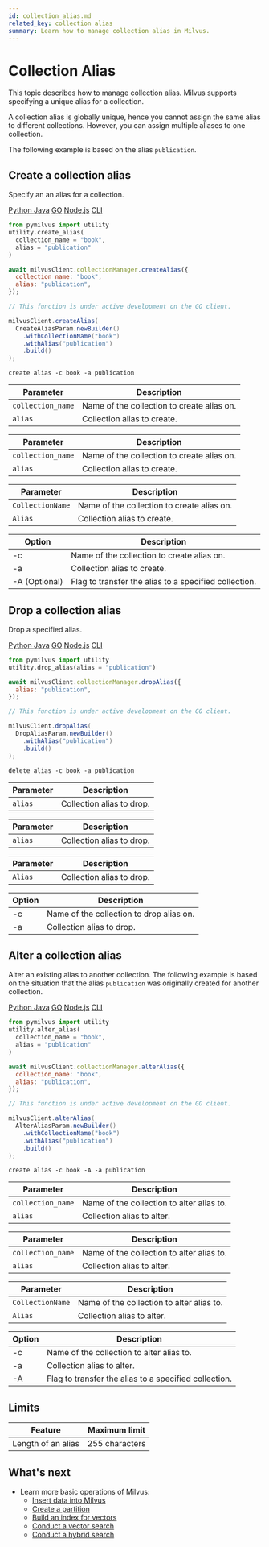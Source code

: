 ```yaml
---
id: collection_alias.md
related_key: collection alias
summary: Learn how to manage collection alias in Milvus.
---
```


# Collection Alias

This topic describes how to manage collection alias. Milvus supports specifying a unique alias for a collection.

<div class="alert note">
A collection alias is globally unique, hence you cannot assign the same alias to different collections. However, you can assign multiple aliases to one collection.
</div>

The following example is based on the alias `publication`.

## Create a collection alias

Specify an an alias for a collection.

<div class="multipleCode">
  <a href="#python">Python </a>
  <a href="#java">Java</a>
  <a href="#go">GO</a>
  <a href="#javascript">Node.js</a>
  <a href="#shell">CLI</a>
</div>


```python
from pymilvus import utility
utility.create_alias(
  collection_name = "book",
  alias = "publication"
)
```

```javascript
await milvusClient.collectionManager.createAlias({
  collection_name: "book",
  alias: "publication",
});
```

```go
// This function is under active development on the GO client.
```

```java
milvusClient.createAlias(
  CreateAliasParam.newBuilder()
    .withCollectionName("book")
    .withAlias("publication")
    .build()
);
```

```shell
create alias -c book -a publication
```

<table class="language-python">
	<thead>
        <tr>
            <th>Parameter</th>
            <th>Description</th>
        </tr>
	</thead>
	<tbody>
        <tr>
            <td><code>collection_name</code></td>
            <td>Name of the collection to create alias on.</td>
        </tr>
        <tr>
            <td><code>alias</code></td>
            <td>Collection alias to create.</td>
        </tr>
	</tbody>
</table>


<table class="language-javascript">
	<thead>
        <tr>
            <th>Parameter</th>
            <th>Description</th>
        </tr>
	</thead>
	<tbody>
        <tr>
            <td><code>collection_name</code></td>
            <td>Name of the collection to create alias on.</td>
        </tr>
        <tr>
            <td><code>alias</code></td>
            <td>Collection alias to create.</td>
        </tr>
	</tbody>
</table>

<table class="language-java">
	<thead>
        <tr>
            <th>Parameter</th>
            <th>Description</th>
        </tr>
	</thead>
	<tbody>
        <tr>
            <td><code>CollectionName</code></td>
            <td>Name of the collection to create alias on.</td>
        </tr>
        <tr>
            <td><code>Alias</code></td>
            <td>Collection alias to create.</td>
        </tr>
	</tbody>
</table>

<table class="language-shell">
    <thead>
        <tr>
            <th>Option</th>
            <th>Description</th>
        </tr>
    </thead>
    <tbody>
        <tr>
            <td>-c</td>
            <td>Name of the collection to create alias on.</td>
        </tr>
        <tr>
            <td>-a</td>
            <td>Collection alias to create.</td>
        </tr>
        <tr>
            <td>-A (Optional)</td>
            <td>Flag to transfer the alias to a specified collection.</td>
        </tr>
    </tbody>
</table>



## Drop a collection alias

Drop a specified alias.

<div class="multipleCode">
  <a href="#python">Python </a>
  <a href="#java">Java</a>
  <a href="#go">GO</a>
  <a href="#javascript">Node.js</a>
  <a href="#shell">CLI</a>
</div>


```python
from pymilvus import utility
utility.drop_alias(alias = "publication")
```

```javascript
await milvusClient.collectionManager.dropAlias({
  alias: "publication",
});
```

```go
// This function is under active development on the GO client.
```

```java
milvusClient.dropAlias(
  DropAliasParam.newBuilder()
    .withAlias("publication")
    .build()
);
```

```shell
delete alias -c book -a publication
```

<table class="language-python">
	<thead>
        <tr>
            <th>Parameter</th>
            <th>Description</th>
        </tr>
	</thead>
	<tbody>
        <tr>
            <td><code>alias</code></td>
            <td>Collection alias to drop.</td>
        </tr>
	</tbody>
</table>


<table class="language-javascript">
	<thead>
        <tr>
            <th>Parameter</th>
            <th>Description</th>
        </tr>
	</thead>
	<tbody>
        <tr>
            <td><code>alias</code></td>
            <td>Collection alias to drop.</td>
        </tr>
	</tbody>
</table>

<table class="language-java">
	<thead>
        <tr>
            <th>Parameter</th>
            <th>Description</th>
        </tr>
	</thead>
	<tbody>
        <tr>
            <td><code>Alias</code></td>
            <td>Collection alias to drop.</td>
        </tr>
	</tbody>
</table>

<table class="language-shell">
    <thead>
        <tr>
            <th>Option</th>
            <th>Description</th>
        </tr>
    </thead>
    <tbody>
        <tr>
            <td>-c</td>
            <td>Name of the collection to drop alias on.</td>
        </tr>
        <tr>
            <td>-a</td>
            <td>Collection alias to drop.</td>
        </tr>
    </tbody>
</table>


## Alter a collection alias

Alter an existing alias to another collection. The following example is based on the situation that the alias `publication` was originally created for another collection.

<div class="multipleCode">
  <a href="#python">Python </a>
  <a href="#java">Java</a>
  <a href="#go">GO</a>
  <a href="#javascript">Node.js</a>
  <a href="#shell">CLI</a>
</div>


```python
from pymilvus import utility
utility.alter_alias(
  collection_name = "book",
  alias = "publication"
)
```

```javascript
await milvusClient.collectionManager.alterAlias({
  collection_name: "book",
  alias: "publication",
});
```

```go
// This function is under active development on the GO client.
```

```java
milvusClient.alterAlias(
  AlterAliasParam.newBuilder()
    .withCollectionName("book")
    .withAlias("publication")
    .build()
);
```

```shell
create alias -c book -A -a publication
```

<table class="language-python">
	<thead>
        <tr>
            <th>Parameter</th>
            <th>Description</th>
        </tr>
	</thead>
	<tbody>
        <tr>
            <td><code>collection_name</code></td>
            <td>Name of the collection to alter alias to.</td>
        </tr>
        <tr>
            <td><code>alias</code></td>
            <td>Collection alias to alter.</td>
        </tr>
	</tbody>
</table>


<table class="language-javascript">
	<thead>
        <tr>
            <th>Parameter</th>
            <th>Description</th>
        </tr>
	</thead>
	<tbody>
        <tr>
            <td><code>collection_name</code></td>
            <td>Name of the collection to alter alias to.</td>
        </tr>
        <tr>
            <td><code>alias</code></td>
            <td>Collection alias to alter.</td>
        </tr>
	</tbody>
</table>

<table class="language-java">
	<thead>
        <tr>
            <th>Parameter</th>
            <th>Description</th>
        </tr>
	</thead>
	<tbody>
        <tr>
            <td><code>CollectionName</code></td>
            <td>Name of the collection to alter alias to.</td>
        </tr>
        <tr>
            <td><code>Alias</code></td>
            <td>Collection alias to alter.</td>
        </tr>
	</tbody>
</table>

<table class="language-shell">
    <thead>
        <tr>
            <th>Option</th>
            <th>Description</th>
        </tr>
    </thead>
    <tbody>
        <tr>
            <td>-c</td>
            <td>Name of the collection to alter alias to.</td>
        </tr>
        <tr>
            <td>-a</td>
            <td>Collection alias to alter.</td>
        </tr>
        <tr>
            <td>-A</td>
            <td>Flag to transfer the alias to a specified collection.</td>
        </tr>
    </tbody>
</table>

## Limits

|Feature|Maximum limit|
|---|---|
|Length of an alias|255 characters|

## What's next

- Learn more basic operations of Milvus:
  - [Insert data into Milvus](insert_data.md)
  - [Create a partition](create_partition.md)
  - [Build an index for vectors](build_index.md)
  - [Conduct a vector search](search.md)
  - [Conduct a hybrid search](hybridsearch.md)

